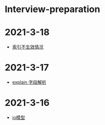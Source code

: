 # Interview-preparation

# 2021-3-18
* [索引不生效情况](https://github.com/pp7221343/Interview-preparation/blob/main/database/2021-3-18mysql%E7%B4%A2%E5%BC%95%E4%B8%8D%E7%94%9F%E6%95%88%E6%83%85%E5%86%B5.md)

# 2021-3-17

* [explain 字段解析](https://github.com/pp7221343/Interview-preparation/blob/main/database/2021-3-17-explain%E8%AF%A6%E7%BB%86.md)

# 2021-3-16

* [io模型](https://github.com/pp7221343/Interview-preparation/blob/main/java%E5%9F%BA%E7%A1%80/2021-3-16io%E6%A8%A1%E5%9E%8B.md)

